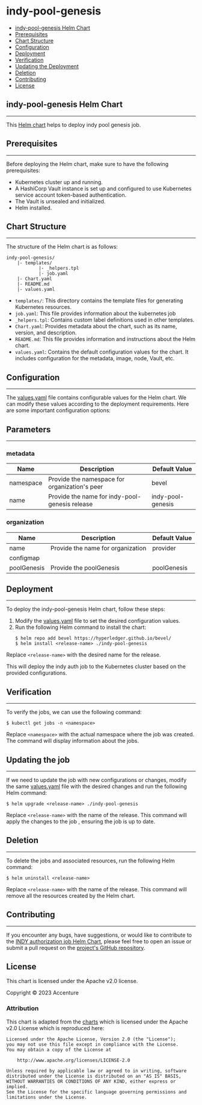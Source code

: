 [//]: # (##############################################################################################)
[//]: # (Copyright Accenture. All Rights Reserved.)
[//]: # (SPDX-License-Identifier: Apache-2.0)
[//]: # (##############################################################################################)

<a name = "indy-pool-genesis"></a>
# indy-pool-genesis

- [indy-pool-genesis Helm Chart](#indy-pool-genesis-helm-chart)
- [Prerequisites](#prerequisites)
- [Chart Structure](#chart-structure)
- [Configuration](#configuration)
- [Deployment](#deployment)
- [Verification](#verification)
- [Updating the Deployment](#updating-the-deployment)
- [Deletion](#deletion)
- [Contributing](#contributing)
- [License](#license)

<a name = "indy-pool-genesis-helm-chart"></a>
## indy-pool-genesis Helm Chart
---
This [Helm chart](https://github.com/hyperledger/bevel/tree/develop/platforms/hyperledger-indy/charts/indy-pool-genesis) helps to deploy indy pool genesis job.

<a name = "prerequisites"></a>
## Prerequisites
---
Before deploying the Helm chart, make sure to have the following prerequisites:

- Kubernetes cluster up and running.
- A HashiCorp Vault instance is set up and configured to use Kubernetes service account token-based authentication.
- The Vault is unsealed and initialized.
- Helm installed.

<a name = "chart-structure"></a>
## Chart Structure
---
The structure of the Helm chart is as follows:

```
indy-pool-genesis/
    |- templates/
            |- _helpers.tpl
            |- job.yaml
    |- Chart.yaml
    |- README.md
    |- values.yaml
```

- `templates/`: This directory contains the template files for generating Kubernetes resources.
- `job.yaml`:  This file provides information about the kubernetes job 
- `_helpers.tpl`:  Contains custom label definitions used in other templates.
- `Chart.yaml`: Provides metadata about the chart, such as its name, version, and description.
- `README.md`: This file provides information and instructions about the Helm chart.
- `values.yaml`: Contains the default configuration values for the chart. It includes configuration for the metadata, image, node, Vault, etc.

<a name = "configuration"></a>
## Configuration
---
The [values.yaml](https://github.com/hyperledger/bevel/blob/develop/platforms/hyperledger-indy/charts/indy-pool-genesis/values.yaml) file contains configurable values for the Helm chart. We can modify these values according to the deployment requirements. Here are some important configuration options:

## Parameters
---
### metadata

| Name            | Description                                     | Default Value |
| ----------------| ----------------------------------------------- | ------------- |
| namespace       | Provide the namespace for organization's peer   | bevel       |
| name            | Provide the name for indy-pool-genesis release      | indy-pool-genesis            |

### organization
 
| Name              | Description                          | Default Value |
| --------          | -----------------------------------  | ------------- |
| name              | Provide the name for organization    |   provider          |
| configmap         |                                      |             |
| poolGenesis       | Provide the poolGenesis              | poolGenesis            |


<a name = "deployment"></a>
## Deployment
---

To deploy the indy-pool-genesis Helm chart, follow these steps:

1. Modify the [values.yaml](https://github.com/hyperledger/bevel/blob/develop/platforms/hyperledger-indy/charts/indy-pool-genesis/values.yaml) file to set the desired configuration values.
2. Run the following Helm command to install the chart:
    ```
    $ helm repo add bevel https://hyperledger.github.io/bevel/
    $ helm install <release-name> ./indy-pool-genesis
    ```
Replace `<release-name>` with the desired name for the release.

This will deploy the indy auth job to the Kubernetes cluster based on the provided configurations.


<a name = "verification"></a>
## Verification
---

To verify the jobs, we can use the following command:
```
$ kubectl get jobs -n <namespace>
```
Replace `<namespace>` with the actual namespace where the job was created. The command will display information about the jobs.


<a name = "updating-the-job"></a>
## Updating the job
---

If we need to update the job with new configurations or changes, modify the same [values.yaml](https://github.com/hyperledger/bevel/blob/develop/platforms/hyperledger-indy/charts/indy-pool-genesis/values.yaml) file with the desired changes and run the following Helm command:
```
$ helm upgrade <release-name> ./indy-pool-genesis
```
Replace `<release-name>` with the name of the release. This command will apply the changes to the job , ensuring the job  is up to date.


<a name = "deletion"></a>
## Deletion
---

To delete the jobs and associated resources, run the following Helm command:
```
$ helm uninstall <release-name>
```
Replace `<release-name>` with the name of the release. This command will remove all the resources created by the Helm chart.


<a name = "contributing"></a>
## Contributing
---
If you encounter any bugs, have suggestions, or would like to contribute to the  [INDY  authorization job Helm Chart](https://github.com/hyperledger/bevel/tree/develop/platforms/hyperledger-indy/charts/indy-pool-genesis), please feel free to open an issue or submit a pull request on the [project's GitHub repository](https://github.com/hyperledger/bevel).


<a name = "license"></a>
## License

This chart is licensed under the Apache v2.0 license.

Copyright &copy; 2023 Accenture

### Attribution

This chart is adapted from the [charts](https://hyperledger.github.io/bevel/) which is licensed under the Apache v2.0 License which is reproduced here:

```
Licensed under the Apache License, Version 2.0 (the "License");
you may not use this file except in compliance with the License.
You may obtain a copy of the License at

    http://www.apache.org/licenses/LICENSE-2.0

Unless required by applicable law or agreed to in writing, software
distributed under the License is distributed on an "AS IS" BASIS,
WITHOUT WARRANTIES OR CONDITIONS OF ANY KIND, either express or implied.
See the License for the specific language governing permissions and
limitations under the License.
```

